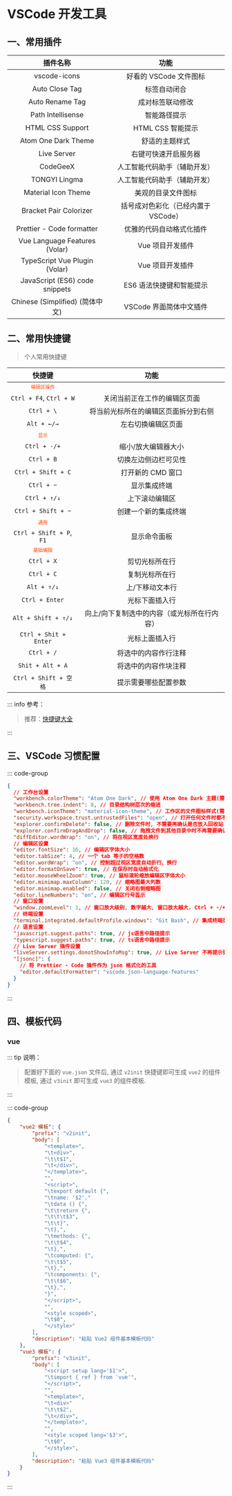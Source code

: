 # VSCode 开发工具

## 一、常用插件

|            插件名称             |                功能                 |
| :-----------------------------: | :---------------------------------: |
|          vscode-icons           |       好看的 VSCode 文件图标        |
|         Auto Close Tag          |            标签自动闭合             |
|         Auto Rename Tag         |          成对标签联动修改           |
|        Path Intellisense        |            智能路径提示             |
|        HTML CSS Support         |          HTML CSS 智能提示          |
|       Atom One Dark Theme       |           舒适的主题样式            |
|           Live Server           |        右键可快速开启服务器         |
|            CodeGeeX             |    人工智能代码助手（辅助开发）     |
|          TONGYI Lingma          |    人工智能代码助手（辅助开发）     |
|       Material Icon Theme       |         美观的目录文件图标          |
|     Bracket Pair Colorizer      | 括号成对色彩化（已经内置于 VSCode） |
|    Prettier - Code formatter    |      优雅的代码自动格式化插件       |
|  Vue Language Features (Volar)  |          Vue 项目开发插件           |
|  TypeScript Vue Plugin (Volar)  |          Vue 项目开发插件           |
| JavaScript (ES6) code snippets  |      ES6 语法快捷键和智能提示       |
| Chinese (Simplified) (简体中文) |       VSCode 界面简体中文插件       |

## 二、常用快捷键

> 个人常用快捷键

|                           快捷键                            |                    功能                     |
| :---------------------------------------------------------: | :-----------------------------------------: |
| <code style="color: orangered"><kbd>编辑区操作</kbd></code> |                                             |
|                   `Ctrl + F4`, `Ctrl + W`                   |        关闭当前正在工作的编辑区页面         |
|                         `Ctrl + \`                          |    将当前光标所在的编辑区页面拆分到右侧     |
|                         `Alt + ←/→`                         |             左右切换编辑区页面              |
|    <code style="color: orangered"><kbd>显示</kbd></code>    |                                             |
|                        `Ctrl + -/+`                         |             缩小/放大编辑器大小             |
|                         `Ctrl + B`                          |            切换左边侧边栏可见性             |
|                     `Ctrl + Shift + C`                      |              打开新的 CMD 窗口              |
|                         `Ctrl + ~`                          |                显示集成终端                 |
|                        `Ctrl + ↑/↓`                         |               上下滚动编辑区                |
|                     `Ctrl + Shift + ~`                      |            创建一个新的集成终端             |
|    <code style="color: orangered"><kbd>通用</kbd></code>    |                                             |
|                  `Ctrl + Shift + P`, `F1`                   |                显示命令面板                 |
|  <code style="color: orangered"><kbd>基础编辑</kbd></code>  |                                             |
|                         `Ctrl + X`                          |               剪切光标所在行                |
|                         `Ctrl + C`                          |               复制光标所在行                |
|                         `Alt + ↑/↓`                         |               上/下移动文本行               |
|                       `Ctrl + Enter`                        |               光标下面插入行                |
|                     `Alt + Shift + ↑/↓`                     | 向上/向下复制选中的内容（或光标所在行内容） |
|                    `Ctrl + Shit + Enter`                    |               光标上面插入行                |
|                         `Ctrl + /`                          |            将选中的内容作行注释             |
|                      `Shit + Alt + A`                       |            将选中的内容作块注释             |
|                    `Ctrl + Shift + 空格`                    |            提示需要哪些配置参数             |

::: info 参考：

> 推荐：[快捷键大全](https://blog.csdn.net/Joe0217/article/details/80950477/)

:::

## 三、VSCode 习惯配置

::: code-group

```json [settings.json]
{
  // 工作台设置
  "workbench.colorTheme": "Atom One Dark", // 使用 Atom One Dark 主题(需要提前下载该主题插件)
  "workbench.tree.indent": 8, // 目录结构树层次的缩进
  "workbench.iconTheme": "material-icon-theme", // 工作区的文件图标样式(需要提前下载该插件)
  "security.workspace.trust.untrustedFiles": "open", // 打开任何文件时都不提示 "是否安全信任", 而是直接打开
  "explorer.confirmDelete": false, // 删除文件时, 不需要再确认是否放入回收站
  "explorer.confirmDragAndDrop": false, // 拖拽文件到其他目录中时不再需要确认
  "diffEditor.wordWrap": "on", // 将在视区宽度处换行
  // 编辑区设置
  "editor.fontSize": 16, // 编辑区字体大小
  "editor.tabSize": 4, // 一个 tab 等于的空格数
  "editor.wordWrap": "on", // 控制超过视区宽度自动折行、换行
  "editor.formatOnSave": true, // 在保存时自动格式化
  "editor.mouseWheelZoom": true, // 鼠标滚轮缩放编辑区字体大小
  "editor.minimap.maxColumn": 120, // 缩略图最大列数
  "editor.minimap.enabled": false, // 关闭右侧缩略图
  "editor.lineNumbers": "on", // 编辑区行号显示
  // 窗口设置
  "window.zoomLevel": 1, // 窗口放大级别, 数字越大, 窗口放大越大. Ctrl + -/+ 控制窗口大小
  // 终端设置
  "terminal.integrated.defaultProfile.windows": "Git Bash", // 集成终端类型, 这里采用 Git Bash(需要提前下载 Git 工具)
  // 语言设置
  "javascript.suggest.paths": true, // js语言中路径提示
  "typescript.suggest.paths": true, // ts语言中路径提示
  // Live Server 插件设置
  "liveServer.settings.donotShowInfoMsg": true, // Live Server 不再提示弹出提示消息
  "[jsonc]": {
    // 将 Prettier - Code 插件作为 json 格式化的工具
    "editor.defaultFormatter": "vscode.json-language-features"
  }
}
```

:::

## 四、模板代码

### vue

::: tip 说明：

> 配置好下面的 `vue.json` 文件后, 通过 `v2init` 快捷键即可生成 `vue2` 的组件模板, 通过 `v3init` 即可生成 `vue3` 的组件模板.

:::

::: code-group

```json [vue.json]
{
	"vue2 模板": {
		"prefix": "v2init",
		"body": [
			"<template>",
			"\t<div>",
			"\t\t$1",
			"\t</div>",
			"</template>",
			"",
			"<script>",
			"\texport default {",
			"\tname: '$2',"
			"\tdata () {",
			"\t\treturn {",
			"\t\t\t$3",
			"\t\t}",
			"\t},",
			"\tmethods: {",
			"\t\t$4",
			"\t},",
			"\tcomputed: {",
			"\t\t$5",
			"\t},",
			"\tcomponents: {",
			"\t\t$6",
			"\t},",
			"}",
			"</script>",
			"",
			"<style scoped>",
			"\t$0",
			"</style>"
		],
		"description": "粘贴 Vue2 组件基本模板代码"
	},
	"vue3 模板": {
		"prefix": "v3init",
		"body": [
			"<script setup lang='$1'>",
			"\timport { ref } from 'vue'",
			"</script>",
			"",
			"<template>",
			"\t<div>"
			"\t\t$2",
			"\t</div>",
			"</template>",
			"",
			"<style scoped lang='$3'>",
			"\t$0",
			"</style>",
		],
		"description": "粘贴 Vue3 组件基本模板代码"
	}
}
```

:::
